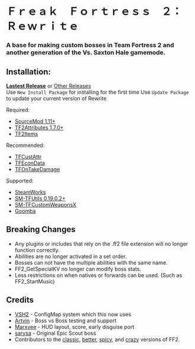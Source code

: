 # Ｆｒｅａｋ　Ｆｏｒｔｒｅｓｓ　２：　Ｒｅｗｒｉｔｅ

### A base for making custom bosses in Team Fortress 2 and another generation of the Vs. Saxton Hale gamemode.

## Installation:

**[Lastest Release](https://github.com/Batfoxkid/Freak-Fortress-2-Rewrite/releases/latest)** or [Other Releases](https://github.com/Batfoxkid/Freak-Fortress-2-Rewrite/releases)  
Use `New Install Package` for installing for the first time
Use `Update Package` to update your current version of Rewrite

Required:

- [SourceMod 1.11+](https://www.sourcemod.net/downloads.php)
- [TF2Attributes 1.7.0+](https://github.com/nosoop/tf2attributes)
- [TF2Items](https://github.com/asherkin/TF2Items)


Recommended:

- [TFCustAttr](https://github.com/nosoop/SM-TFCustAttr)
- [TFEconData](https://github.com/nosoop/SM-TFEconData)
- [TFOnTakeDamage](https://github.com/nosoop/SM-TFOnTakeDamage)

Supported:

- [SteamWorks](https://github.com/ExperimentFailed/SteamWorks)
- [SM-TFUtils 0.19.0.2+](https://github.com/nosoop/SM-TFUtils)
- [SM-TFCustomWeaponsX](https://github.com/nosoop/SM-TFCustomWeaponsX)
- [Goomba](https://github.com/Flyflo/SM-Goomba-Stomp-Addons)

## Breaking Changes

- Any plugins or includes that rely on the .ff2 file extension will no longer function correctly.
- Abilities are no longer activated in a set order.
- Bosses can not have the multiple abilities with the same name.
- FF2_GetSpecialKV no longer can modify boss stats.
- Less restrictions on when natives or forwards can be used. (Such as FF2_StartMusic)

## Credits

- [VSH2](https://github.com/VSH2-Devs/Vs-Saxton-Hale-2) - ConfigMap system which this now uses
- [Artvin](https://github.com/artvin01) - Boss vs Boss testing and support
- [Marxvee](https://github.com/Marxvee) - HUD layout, score, early disguise port
- [sarysa](https://github.com/sarysa) - Original Epic Scout boss
- Contributors to the [classic](https://github.com/Steell/Freak-Fortress-2), [better](https://github.com/50DKP/FF2-Official), [spicy](https://github.com/shadow93/FreakFortressBBG), and [crazy](https://github.com/Batfoxkid/FreakFortressBat) versions of FF2.
